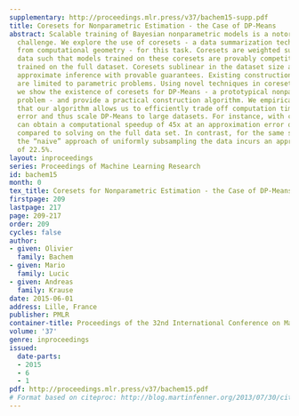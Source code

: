 ```yaml
---
supplementary: http://proceedings.mlr.press/v37/bachem15-supp.pdf
title: Coresets for Nonparametric Estimation - the Case of DP-Means
abstract: Scalable training of Bayesian nonparametric models is a notoriously difficult
  challenge. We explore the use of coresets - a data summarization technique originating
  from computational geometry - for this task. Coresets are weighted subsets of the
  data such that models trained on these coresets are provably competitive with models
  trained on the full dataset. Coresets sublinear in the dataset size allow for fast
  approximate inference with provable guarantees. Existing constructions, however,
  are limited to parametric problems. Using novel techniques in coreset construction
  we show the existence of coresets for DP-Means - a prototypical nonparametric clustering
  problem - and provide a practical construction algorithm. We empirically demonstrate
  that our algorithm allows us to efficiently trade off computation time and approximation
  error and thus scale DP-Means to large datasets. For instance, with coresets we
  can obtain a computational speedup of 45x at an approximation error of only 2.4%
  compared to solving on the full data set. In contrast, for the same subsample size,
  the “naive” approach of uniformly subsampling the data incurs an approximation error
  of 22.5%.
layout: inproceedings
series: Proceedings of Machine Learning Research
id: bachem15
month: 0
tex_title: Coresets for Nonparametric Estimation - the Case of DP-Means
firstpage: 209
lastpage: 217
page: 209-217
order: 209
cycles: false
author:
- given: Olivier
  family: Bachem
- given: Mario
  family: Lucic
- given: Andreas
  family: Krause
date: 2015-06-01
address: Lille, France
publisher: PMLR
container-title: Proceedings of the 32nd International Conference on Machine Learning
volume: '37'
genre: inproceedings
issued:
  date-parts:
  - 2015
  - 6
  - 1
pdf: http://proceedings.mlr.press/v37/bachem15.pdf
# Format based on citeproc: http://blog.martinfenner.org/2013/07/30/citeproc-yaml-for-bibliographies/
---
```

